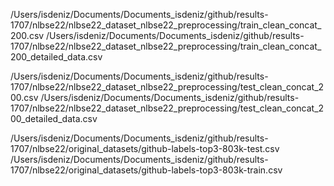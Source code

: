/Users/isdeniz/Documents/Documents_isdeniz/github/results-1707/nlbse22/nlbse22_dataset_nlbse22_preprocessing/train_clean_concat_200.csv
/Users/isdeniz/Documents/Documents_isdeniz/github/results-1707/nlbse22/nlbse22_dataset_nlbse22_preprocessing/train_clean_concat_200_detailed_data.csv

/Users/isdeniz/Documents/Documents_isdeniz/github/results-1707/nlbse22/nlbse22_dataset_nlbse22_preprocessing/test_clean_concat_200.csv
/Users/isdeniz/Documents/Documents_isdeniz/github/results-1707/nlbse22/nlbse22_dataset_nlbse22_preprocessing/test_clean_concat_200_detailed_data.csv

/Users/isdeniz/Documents/Documents_isdeniz/github/results-1707/nlbse22/original_datasets/github-labels-top3-803k-test.csv
/Users/isdeniz/Documents/Documents_isdeniz/github/results-1707/nlbse22/original_datasets/github-labels-top3-803k-train.csv
